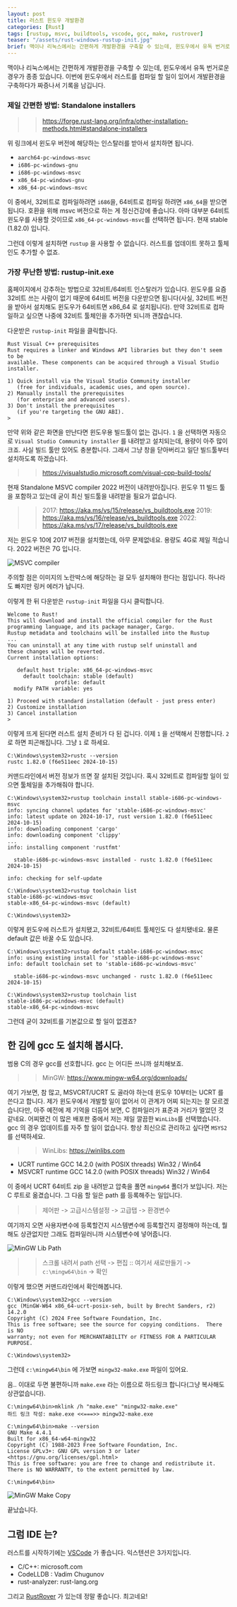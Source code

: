```yaml
---
layout: post
title: 러스트 윈도우 개발환경
categories: [Rust]
tags: [rustup, msvc, buildtools, vscode, gcc, make, rustrover]
teaser: "/assets/rust-windows-rustup-init.jpg"
brief: 맥이나 리눅스에서는 간편하게 개발환경을 구축할 수 있는데, 윈도우에서 유독 번거로운 경우가 종종 있습니다. 이번에 윈도우에서 러스트를 컴파일 할 일이 있어서 개발환경을 구축하다가 짜증나서 기록을 남깁니다.
---
```


맥이나 리눅스에서는 간편하게 개발환경을 구축할 수 있는데, 윈도우에서 유독 번거로운 경우가 종종 있습니다. 이번에 윈도우에서 러스트를 컴파일 할 일이 있어서 개발환경을 구축하다가 짜증나서 기록을 남깁니다.

### 제일 간편한 방법: Standalone installers
>> <https://forge.rust-lang.org/infra/other-installation-methods.html#standalone-installers>

위 링크에서 윈도우 버전에 해당하는 인스탈러를 받아서 설치하면 됩니다.
- `aarch64-pc-windows-msvc`
- `i686-pc-windows-gnu`
- `i686-pc-windows-msvc`
- `x86_64-pc-windows-gnu`
- `x86_64-pc-windows-msvc`

이 중에서, 32비트로 컴파일하려면 `i686`을, 64비트로 컴파일 하려면 `x86_64`을 받으면 됩니다. 호환을 위해 msvc 버전으로 하는 게 정신건강에 좋습니다. 아마 대부분 64비트 윈도우를 사용할 것이므로 `x86_64-pc-windows-msvc`를 선택하면 됩니다. 현재 stable (1.82.0) 입니다.

그런데 이렇게 설치하면 `rustup` 을 사용할 수 없습니다. 러스트를 업데이트 못하고 툴체인도 추가할 수 없죠.


### 가장 무난한 방법: rustup-init.exe
홈페이지에서 강추하는 방법으로 32비트/64비트 인스탈러가 있습니다. 윈도우를 요즘 32비트 쓰는 사람이 없기 때문에 64비트 버전을 다운받으면 됩니다(사실, 32비트 버전을 받아서 설치해도 윈도우가 64비트면 x86_64 로 설치됩니다). 만약 32비트로 컴파일하고 싶으면 나중에 32비트 툴체인을 추가하면 되니까 괜찮습니다.

다운받은 `rustup-init` 파일을 클릭합니다.

```
Rust Visual C++ prerequisites
Rust requires a linker and Windows API libraries but they don't seem to be
available. These components can be acquired through a Visual Studio installer.

1) Quick install via the Visual Studio Community installer
   (free for individuals, academic uses, and open source).
2) Manually install the prerequisites
   (for enterprise and advanced users).
3) Don't install the prerequisites
   (if you're targeting the GNU ABI).
>
```

만약 위와 같은 화면을 만난다면 윈도우용 빌드툴이 없는 겁니다. `1` 을 선택하면 자동으로 `Visual Studio Community installer` 를 내려받고 설치되는데, 용량이 아주 많이 크죠. 사실 빌드 툴만 있어도 충분합니다. 그래서 그냥 창을 닫아버리고 일단 빌드툴부터 설치하도록 하겠습니다.

>> <https://visualstudio.microsoft.com/visual-cpp-build-tools/>

현재 Standalone MSVC compiler 2022 버전이 내려받아집니다. 윈도우 11 빌드 툴을 포함하고 있는데 굳이 최신 빌드툴을 내려받을 필요가 없습니다.

>> 2017: <https://aka.ms/vs/15/release/vs_buildtools.exe>
>> 2019: <https://aka.ms/vs/16/release/vs_buildtools.exe>
>> 2022: <https://aka.ms/vs/17/release/vs_buildtools.exe>

저는 윈도우 10에 2017 버전을 설치했는데, 아무 문제없네요. 용량도 4G로 제일 적습니다. 2022 버전은 7G 입니다.

![MSVC compiler](/assets/rust-req-visual-cpp-build-tools.jpg)

주의할 점은 이미지의 노란박스에 해당하는 걸 모두 설치해야 한다는 점입니다. 하나라도 빠지만 링커 에러가 납니다.

이렇게 한 뒤 다운받은 `rustup-init` 파일을 다시 클릭합니다.

```
Welcome to Rust!
This will download and install the official compiler for the Rust
programming language, and its package manager, Cargo.
Rustup metadata and toolchains will be installed into the Rustup
...
You can uninstall at any time with rustup self uninstall and
these changes will be reverted.
Current installation options:

   default host triple: x86_64-pc-windows-msvc
     default toolchain: stable (default)
               profile: default
  modify PATH variable: yes

1) Proceed with standard installation (default - just press enter)
2) Customize installation
3) Cancel installation
>
```

이렇게 뜨게 된다면 러스트 설치 준비가 다 된 겁니다. 이제 `1` 을 선택해서 진행합니다. `2` 로 하면 피곤해집니다. 그냥 `1` 로 하세요.

```dos
C:\Windows\system32>rustc --version
rustc 1.82.0 (f6e511eec 2024-10-15)
```

커맨드라인에서 버전 정보가 뜨면 잘 설치된 것입니다. 혹시 32비트로 컴파일할 일이 있으면 툴체일을 추가해줘야 합니다.

```dos
C:\Windows\system32>rustup toolchain install stable-i686-pc-windows-msvc
info: syncing channel updates for 'stable-i686-pc-windows-msvc'
info: latest update on 2024-10-17, rust version 1.82.0 (f6e511eec 2024-10-15)
info: downloading component 'cargo'
info: downloading component 'clippy'
...
info: installing component 'rustfmt'

  stable-i686-pc-windows-msvc installed - rustc 1.82.0 (f6e511eec 2024-10-15)

info: checking for self-update

C:\Windows\system32>rustup toolchain list
stable-i686-pc-windows-msvc
stable-x86_64-pc-windows-msvc (default)

C:\Windows\system32>
```

이렇게 윈도우에 러스트가 설치됐고, 32비트/64비트 툴체인도 다 설치됐네요. 물론 default 값은 바꿀 수도 있습니다.

```dos
C:\Windows\system32>rustup default stable-i686-pc-windows-msvc
info: using existing install for 'stable-i686-pc-windows-msvc'
info: default toolchain set to 'stable-i686-pc-windows-msvc'

  stable-i686-pc-windows-msvc unchanged - rustc 1.82.0 (f6e511eec 2024-10-15)

C:\Windows\system32>rustup toolchain list
stable-i686-pc-windows-msvc (default)
stable-x86_64-pc-windows-msvc
```

그런데 굳이 32비트를 기본값으로 할 일이 없겠죠?


## 한 김에 gcc 도 설치해 봅시다.
범용 C의 경우 gcc를 선호합니다. gcc 는 어디든 쓰니까 설치해보죠.

>> MinGW: <https://www.mingw-w64.org/downloads/>

여기 가보면, 참 많고, MSVCRT/UCRT 도 골라야 하는데 윈도우 10부터는 UCRT 를 쓴다고 합니다. 제가 윈도우에서 개발할 일이 없어서 이 관계가 어찌 되는지는 잘 모르겠습니다만, 아주 예전에 제 기억을 더듬어 보면, C 컴파일러가 표준과 거리가 멀었던 것 같네요. 어찌됐건 이 많은 배포판 중에서 저는 제일 깔끔한 `WinLibs`를 선택했습니다. gcc 의 경우 업데이트를 자주 할 일이 없습니다. 항상 최신으로 관리하고 싶다면 `MSYS2` 를 선택하세요.

>> WinLibs: <https://winlibs.com>

- UCRT runtime GCC 14.2.0 (with POSIX threads) Win32 / Win64
- MSVCRT runtime GCC 14.2.0 (with POSIX threads) Win32 / Win64

이 중에서 UCRT 64비트 zip 을 내려받고 압축을 풀면 `mingw64` 폴더가 보입니다. 저는 C 루트로 옮겼습니다. 그 다음 할 일은 path 를 등록해주는 일입니다.

>> 제어판 -> 고급시스템설정 -> 고급탭 -> 환경변수

여기까지 오면 사용자변수에 등록할건지 시스템변수에 등록할건지 결정해야 하는데, 뭘 해도 상관없지만 그래도 컴파일러니까 시스템변수에 넣어줍니다.

![MinGW Lib Path](/assets/mingw-lib-windows-path.jpg)

>> 스크롤 내려서 path 선택 -> 편집 :: 여기서 새로만들기 -> `c:\mingw64\bin` -> 확인

이렇게 했으면 커맨드라인에서 확인해봅니다.

```dos
C:\Windows\system32>gcc --version
gcc (MinGW-W64 x86_64-ucrt-posix-seh, built by Brecht Sanders, r2) 14.2.0
Copyright (C) 2024 Free Software Foundation, Inc.
This is free software; see the source for copying conditions.  There is NO
warranty; not even for MERCHANTABILITY or FITNESS FOR A PARTICULAR PURPOSE.

C:\Windows\system32>
```

그런데 `c:\mingw64\bin` 에 가보면 `mingw32-make.exe` 파일이 있어요.

음.. 이대로 두면 불편하니까 `make.exe` 라는 이름으로 하드링크 합니다(그냥 복사해도 상관없습니다).


```dos
C:\mingw64\bin>mklink /h "make.exe" "mingw32-make.exe"
하드 링크 작성: make.exe <<===>> mingw32-make.exe

C:\mingw64\bin>make --version
GNU Make 4.4.1
Built for x86_64-w64-mingw32
Copyright (C) 1988-2023 Free Software Foundation, Inc.
License GPLv3+: GNU GPL version 3 or later <https://gnu.org/licenses/gpl.html>
This is free software: you are free to change and redistribute it.
There is NO WARRANTY, to the extent permitted by law.

C:\mingw64\bin>
```

![MinGW Make Copy](/assets/mingw-make-copy.jpg)

끝났습니다.


## 그럼 IDE 는?
러스트를 시작하기에는 [VSCode](https://code.visualstudio.com) 가 좋습니다. 익스텐션은 3가지입니다.

- C/C++: microsoft.com
- CodeLLDB : Vadim Chugunov
- rust-analyzer: rust-lang.org

그리고 [RustRover](https://www.jetbrains.com/rust/) 가 있는데 정말 좋습니다. 최고네요!

